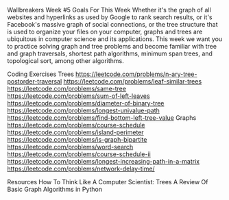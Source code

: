 Wallbreakers Week #5
  Goals For This Week
    Whether it's the graph of all websites and hyperlinks as used by Google to rank search results, 
    or it's Facebook's massive graph of social connections, or the tree structure that is used to 
    organize your files on your computer, graphs and trees are ubiquitous in computer science and its applications. 
    This week we want you to practice solving graph and tree problems and become familiar with tree and graph traversals, 
    shortest path algorithms, minimum span trees, and topological sort, among other algorithms.
    
Coding Exercises
  Trees
    https://leetcode.com/problems/n-ary-tree-postorder-traversal
    https://leetcode.com/problems/leaf-similar-trees
    https://leetcode.com/problems/same-tree
    https://leetcode.com/problems/sum-of-left-leaves
    https://leetcode.com/problems/diameter-of-binary-tree
    https://leetcode.com/problems/longest-univalue-path
    https://leetcode.com/problems/find-bottom-left-tree-value
  Graphs
    https://leetcode.com/problems/course-schedule
    https://leetcode.com/problems/island-perimeter
    https://leetcode.com/problems/is-graph-bipartite
    https://leetcode.com/problems/word-search
    https://leetcode.com/problems/course-schedule-ii
    https://leetcode.com/problems/longest-increasing-path-in-a-matrix
    https://leetcode.com/problems/network-delay-time/
    
Resources
  How To Think Like A Computer Scientist: Trees
  A Review Of Basic Graph Algorithms in Python

